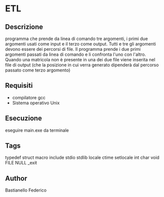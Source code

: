 # ETL
## Descrizione
programma che prende da linea di comando tre argomenti, i primi due argomenti usati come input e il terzo come output. Tutti e tre gli argomenti devono essere dei percorsi di file.
Il programma prende i due primi argomenti passati da linea di comando e li confronta l'uno con l'altro.
Quando una matricola non è presente in una dei due file viene inserita nel file di output (che la posizione in cui verra generato dipenderà dal percorso passato come terzo argomento)

## Requisiti
- compilatore gcc
- Sistema operativo Unix

## Esecuzione
eseguire main.exe da terminale

## Tags
typedef struct macro include stdio stdlib locale ctime setlocale int char void FILE NULL _exit  

## Author
Bastianello Federico
